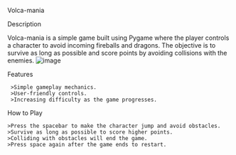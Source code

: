 Volca-mania

  Description

Volca-mania is a simple game built using Pygame where the player controls a character to avoid incoming fireballs and dragons. The objective is to survive as long as possible and score points by avoiding collisions with the enemies.
![image](https://github.com/user-attachments/assets/2b065690-4c01-474e-ada6-251e25971bbe)


  Features

     >Simple gameplay mechanics.
     >User-friendly controls.
     >Increasing difficulty as the game progresses.

  How to Play

    >Press the spacebar to make the character jump and avoid obstacles.
    >Survive as long as possible to score higher points.
    >Colliding with obstacles will end the game.
    >Press space again after the game ends to restart.

